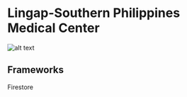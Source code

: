 # Lingap-Southern Philippines Medical Center
![alt text](https://user-images.githubusercontent.com/93513050/209300816-6cdf3d85-3f40-4c59-8662-a4ddeaea3f88.png "SPMC logo")

## Frameworks
Firestore

